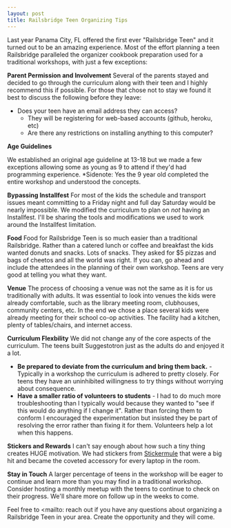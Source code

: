 ```yaml
---
layout: post
title: Railsbridge Teen Organizing Tips
---
```


Last year Panama City, FL offered the first ever "Railsbridge Teen" and it turned out to be an amazing experience.  Most of the effort planning a teen Railsbridge paralleled the organizer cookbook preparation used for a traditional workshops, with just a few exceptions:

**Parent Permission and Involvement**
Several of the parents stayed and decided to go through the curriculum along with their teen and I highly recommend this if possible.  For those that chose not to stay we found it best to discuss the following before they leave:

* Does your teen have an email address they can access?
  * They will be registering for web-based accounts (github, heroku, etc)
  * Are there any restrictions on installing anything to this computer?

**Age Guidelines**

We established an original age guideline at 13-18 but we made a few exceptions allowing some as young as 9 to attend if they'd had programming experience.  *Sidenote: Yes the 9 year old completed the entire workshop and understood the concepts.

**Bypassing Installfest**
For most of the kids the schedule and transport issues meant committing to a Friday night and full day Saturday would be nearly impossible.  We modified the curriculum to plan on <em>not</em> having an Installfest. I'll be sharing the tools and modifications we used to work around the Installfest limitation.

**Food**
Food for Railsbridge Teen is so much easier than a traditional Railsbridge.  Rather than a catered lunch or coffee and breakfast the kids wanted donuts and snacks.  Lots of snacks.  They asked for $5 pizzas and bags of cheetos and all the world was right.  If you can, go ahead and include the attendees in the planning of their own workshop. Teens are very good at telling you what they want.

**Venue**
The process of choosing a venue was not the same as it is for us traditionally with adults.  It was essential to look into venues the kids were already comfortable, such as the library meeting room, clubhouses, community centers, etc.  In the end we chose a place several kids were already meeting for their school co-op activities. The facility had a kitchen, plenty of tables/chairs, and internet access.

**Curriculum Flexbility**
We did not change any of the core aspects of the curriculum.  The teens built Suggestotron just as the adults do and enjoyed it a lot.

* **Be prepared to deviate from the curriculum and bring them back.** - Typically in a workshop the curriculum is adhered to pretty closely.  For teens they have an uninhibited willingness to try things without worrying about consequence.  </li>
* **Have a smaller ratio of volunteers to students** -  I had to do much more troubleshooting than I typically would because they wanted to "see if this would do anything if I change it".  Rather than forcing them to conform I encouraged the experimentation but insisted they be part of resolving the error rather than fixing it for them.  Volunteers help a lot when this happens.

**Stickers and Rewards**
I can't say enough about how such a tiny thing creates HUGE motivation.  We had stickers from <a href="http://stickermule.com" title="Stickermule" target="_blank">Stickermule</a> that were a big hit and became the coveted accessory for every laptop in the room.

**Stay in Touch**
A larger percentage of teens in the workshop will be eager to continue and learn more than you may find in a traditional workshop.  Consider hosting a monthly meetup with the teens to continue to check on their progress.  We'll share more on follow up in the weeks to come.

Feel free to <mailto: reach out if you have any questions about organizing a Railsbridge Teen in your area.  Create the opportunity and they will come.
